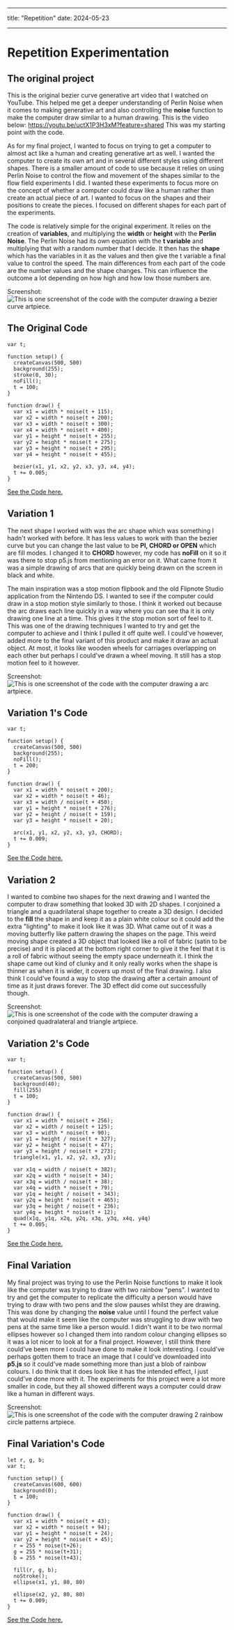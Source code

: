 - - -
title: "Repetition"
date: 2024-05-23
- - -
# Repetition Experimentation
## The original project
This is the original bezier curve generative art video that I watched on YouTube. This helped me get a deeper understanding of Perlin Noise when it comes to making generative art and also controlling the **noise** function to make the computer draw similar to a human drawing. This is the video below: 
https://youtu.be/uctX1P3H3xM?feature=shared
This was my starting point with the code.

As for my final project, I wanted to focus on trying to get a computer to almost act like a human and creating generative art as well. I wanted the computer to create its own art and in several different styles using different shapes. There is a smaller amount of code to use because it relies on using Perlin Noise to control the flow and movement of the shapes similar to the flow field experiments I did. I wanted these experiments to focus more on the concept of whether a computer could draw like a human rather than create an actual piece of art. I wanted to focus on the shapes and their positions to create the pieces. I focused on different shapes for each part of the experiments.

The code is relatively simple for the original experiment. It relies on the creation of **variables**, and multiplying the **width** or **height** with the **Perlin Noise**. The Perlin Noise had its own equation with the **t variable** and multiplying that with a random number that I decide. It then has the **shape** which has the variables in it as the values and then give the t variable a final value to control the speed. The main differences from each part of the code are the number values and the shape changes. This can influence the outcome a lot depending on how high and how low those numbers are.

Screenshot: <br>
![This is one screenshot of the code with the computer drawing a bezier curve artpiece.](/skills-github-pages/images/self-drawing-original-screenshot.png)<br>
## The Original Code
```
var t;

function setup() {
  createCanvas(500, 500)
  background(255);
  stroke(0, 30);
  noFill();
  t = 100;
}

function draw() {
  var x1 = width * noise(t + 115);
  var x2 = width * noise(t + 200);
  var x3 = width * noise(t + 300);
  var x4 = width * noise(t + 400);
  var y1 = height * noise(t + 255);
  var y2 = height * noise(t + 275);
  var y3 = height * noise(t + 295);
  var y4 = height * noise(t + 455);

  bezier(x1, y1, x2, y2, x3, y3, x4, y4);
  t += 0.005;
}
```
[See the Code here.](/skills-github-pages/creative-code/self-drawing-original/index.html)

## Variation 1
The next shape I worked with was the arc shape which was something I hadn't worked with before. It has less values to work with than the bezier curve but you can change the last value to be **PI, CHORD or OPEN** which are fill modes. I changed it to **CHORD** however, my code has **noFill** on it so it was there to stop p5.js from mentioning an error on it. What came from it was a simple drawing of arcs that are quickly being drawn on the screen in black and white. 

The main inspiration was a stop motion flipbook and the old Flipnote Studio application from the Nintendo DS. I wanted to see if the computer could draw in a stop motion style similarly to those. I think it worked out because the arc draws each line quickly in a way where you can see tha it is only drawing one line at a time. This gives it the stop motion sort of feel to it. This was one of the drawing techniques I wanted to try and get the computer to achieve and I think I pulled it off quite well. I could've however, added more to the final variant of this product and make it draw an actual object. At most, it looks like wooden wheels for carriages overlapping on each other but perhaps I could've drawn a wheel moving. It still has a stop motion feel to it however.

Screenshot: <br>
![This is one screenshot of the code with the computer drawing a arc artpiece.](/skills-github-pages/images/self-drawing-first-copy-screenshot.png)<br>
## Variation 1's Code
```
var t;

function setup() {
  createCanvas(500, 500)
  background(255);
  noFill();
  t = 200;
}

function draw() {
  var x1 = width * noise(t + 200);
  var x2 = width * noise(t + 46);
  var x3 = width / noise(t + 450);
  var y1 = height * noise(t + 276);
  var y2 = height / noise(t + 159);
  var y3 = height * noise(t + 20);

  arc(x1, y1, x2, y2, x3, y3, CHORD);
  t += 0.009;
}
```
[See the Code here.](/skills-github-pages/creative-code/self-drawing-first-copy/index.html)

## Variation 2
I wanted to combine two shapes for the next drawing and I wanted the computer to draw something that looked 3D with 2D shapes. I conjoined a triangle and a quadrilateral shape together to create a 3D design. I decided to the **fill** the shape in and keep it as a plain white colour so it could add the extra "lighting" to make it look like it was 3D. What came out of it was a moving butterfly like pattern drawing the shapes on the page. This weird moving shape created a 3D object that looked like a roll of fabric (satin to be precise) and it is placed at the bottom right corner to give it the feel that it is a roll of fabric without seeing the empty space underneath it. I think the shape came out kind of clunky and it only really works when the shape is thinner as when it is wider, it covers up most of the final drawing. I also think I could've found a way to stop the drawing after a certain amount of time as it just draws forever. The 3D effect did come out successfully though.

Screenshot: <br>
![This is one screenshot of the code with the computer drawing a conjoined quadralateral and triangle artpiece.](/skills-github-pages/images/self-drawing-second-copy-screenshot.png)<br>
## Variation 2's Code
```
var t;

function setup() {
  createCanvas(500, 500)
  background(40);
  fill(255)
  t = 100;
}

function draw() {
  var x1 = width * noise(t + 256);
  var x2 = width / noise(t + 125);
  var x3 = width * noise(t + 90);
  var y1 = height / noise(t + 327);
  var y2 = height * noise(t + 47);
  var y3 = height / noise(t + 273);
  triangle(x1, y1, x2, y2, x3, y3);
  
  var x1q = width / noise(t + 382);
  var x2q = width * noise(t + 34);
  var x3q = width / noise(t + 38);
  var x4q = width * noise(t + 79);
  var y1q = height / noise(t + 343);
  var y2q = height * noise(t + 465);
  var y3q = height / noise(t + 236);
  var y4q = height * noise(t + 12);
  quad(x1q, y1q, x2q, y2q, x3q, y3q, x4q, y4q)
  t += 0.005;
}
```
[See the Code here.](/skills-github-pages/creative-code/self-drawing-second-copy/index.html)

## Final Variation
My final project was trying to use the Perlin Noise functions to make it look like the computer was trying to draw with two rainbow "pens". I wanted to try and get the computer to replicate the difficulty a person would have trying to draw with two pens and the slow pauses whilst they are drawing. This was done by changing the **noise** value until I found the perfect value that would make it seem like the computer was struggling to draw with two pens at the same time like a person would. I didn't want it to be two normal ellipses however so I changed them into random colour changing ellipses so it was a lot nicer to look at for a final project. However, I still think there could've been more I could have done to make it look interesting. I could've perhaps gotten them to trace an image that I could've downloaded into **p5.js** so it could've made something more than just a blob of rainbow colours. I do think that it does look like it has the intended effect, I just  could've done more with it. The experiments for this project were a lot more smaller in code, but they all showed different ways a computer could draw like a human in different ways.

Screenshot: <br>
![This is one screenshot of the code with the computer drawing 2 rainbow circle patterns artpiece.](/skills-github-pages/images/self-drawing-final-copy-screenshot.png)<br>
## Final Variation's Code
```
let r, g, b;
var t;

function setup() {
  createCanvas(600, 600)
  background(0);
  t = 100;
}

function draw() {
  var x1 = width * noise(t + 43);
  var x2 = width * noise(t + 94);
  var y1 = height * noise(t + 24);
  var y2 = height * noise(t + 45);
  r = 255 * noise(t+26);
  g = 255 * noise(t+31);
  b = 255 * noise(t+43);
  
  fill(r, g, b);
  noStroke();
  ellipse(x1, y1, 80, 80)
  
  ellipse(x2, y2, 80, 80)
  t += 0.009;
}
```
[See the Code here.](/skills-github-pages/creative-code/self-drawing-final-copy/index.html)